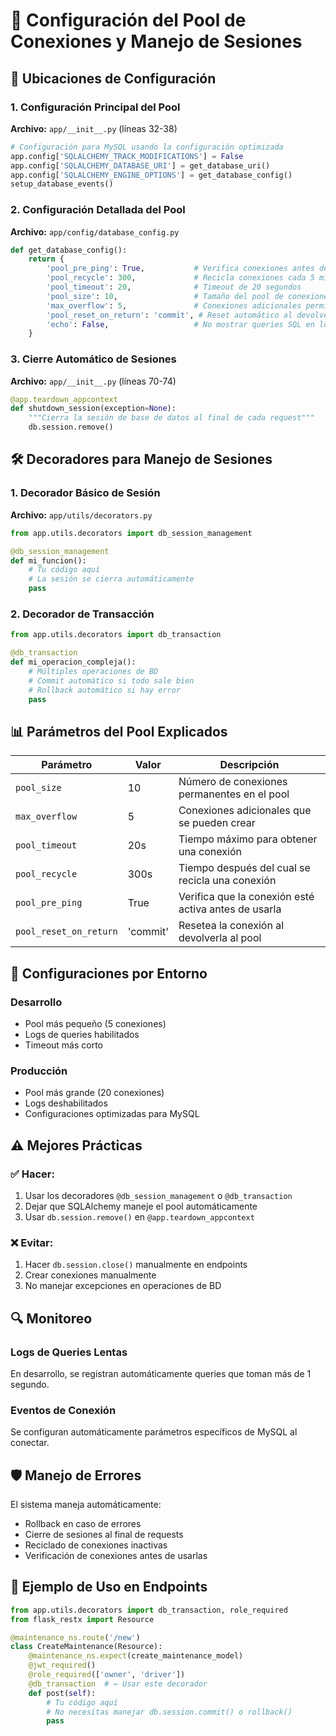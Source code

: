 # 🔧 Configuración del Pool de Conexiones y Manejo de Sesiones

## 📍 Ubicaciones de Configuración

### 1. **Configuración Principal del Pool**
**Archivo:** `app/__init__.py` (líneas 32-38)

```python
# Configuración para MySQL usando la configuración optimizada
app.config['SQLALCHEMY_TRACK_MODIFICATIONS'] = False
app.config['SQLALCHEMY_DATABASE_URI'] = get_database_uri()
app.config['SQLALCHEMY_ENGINE_OPTIONS'] = get_database_config()
setup_database_events()
```

### 2. **Configuración Detallada del Pool**
**Archivo:** `app/config/database_config.py`

```python
def get_database_config():
    return {
        'pool_pre_ping': True,           # Verifica conexiones antes de usarlas
        'pool_recycle': 300,             # Recicla conexiones cada 5 minutos
        'pool_timeout': 20,              # Timeout de 20 segundos
        'pool_size': 10,                 # Tamaño del pool de conexiones
        'max_overflow': 5,               # Conexiones adicionales permitidas
        'pool_reset_on_return': 'commit', # Reset automático al devolver conexión
        'echo': False,                   # No mostrar queries SQL en logs
    }
```

### 3. **Cierre Automático de Sesiones**
**Archivo:** `app/__init__.py` (líneas 70-74)

```python
@app.teardown_appcontext
def shutdown_session(exception=None):
    """Cierra la sesión de base de datos al final de cada request"""
    db.session.remove()
```

## 🛠️ Decoradores para Manejo de Sesiones

### 1. **Decorador Básico de Sesión**
**Archivo:** `app/utils/decorators.py`

```python
from app.utils.decorators import db_session_management

@db_session_management
def mi_funcion():
    # Tu código aquí
    # La sesión se cierra automáticamente
    pass
```

### 2. **Decorador de Transacción**
```python
from app.utils.decorators import db_transaction

@db_transaction
def mi_operacion_compleja():
    # Múltiples operaciones de BD
    # Commit automático si todo sale bien
    # Rollback automático si hay error
    pass
```

## 📊 Parámetros del Pool Explicados

| Parámetro | Valor | Descripción |
|-----------|-------|-------------|
| `pool_size` | 10 | Número de conexiones permanentes en el pool |
| `max_overflow` | 5 | Conexiones adicionales que se pueden crear |
| `pool_timeout` | 20s | Tiempo máximo para obtener una conexión |
| `pool_recycle` | 300s | Tiempo después del cual se recicla una conexión |
| `pool_pre_ping` | True | Verifica que la conexión esté activa antes de usarla |
| `pool_reset_on_return` | 'commit' | Resetea la conexión al devolverla al pool |

## 🚀 Configuraciones por Entorno

### **Desarrollo**
- Pool más pequeño (5 conexiones)
- Logs de queries habilitados
- Timeout más corto

### **Producción**
- Pool más grande (20 conexiones)
- Logs deshabilitados
- Configuraciones optimizadas para MySQL

## ⚠️ Mejores Prácticas

### ✅ **Hacer:**
1. Usar los decoradores `@db_session_management` o `@db_transaction`
2. Dejar que SQLAlchemy maneje el pool automáticamente
3. Usar `db.session.remove()` en `@app.teardown_appcontext`

### ❌ **Evitar:**
1. Hacer `db.session.close()` manualmente en endpoints
2. Crear conexiones manualmente
3. No manejar excepciones en operaciones de BD

## 🔍 Monitoreo

### **Logs de Queries Lentas**
En desarrollo, se registran automáticamente queries que toman más de 1 segundo.

### **Eventos de Conexión**
Se configuran automáticamente parámetros específicos de MySQL al conectar.

## 🛡️ Manejo de Errores

El sistema maneja automáticamente:
- Rollback en caso de errores
- Cierre de sesiones al final de requests
- Reciclado de conexiones inactivas
- Verificación de conexiones antes de usarlas

## 📝 Ejemplo de Uso en Endpoints

```python
from app.utils.decorators import db_transaction, role_required
from flask_restx import Resource

@maintenance_ns.route('/new')
class CreateMaintenance(Resource):
    @maintenance_ns.expect(create_maintenance_model)
    @jwt_required()
    @role_required(['owner', 'driver'])
    @db_transaction  # ← Usar este decorador
    def post(self):
        # Tu código aquí
        # No necesitas manejar db.session.commit() o rollback()
        pass
```
